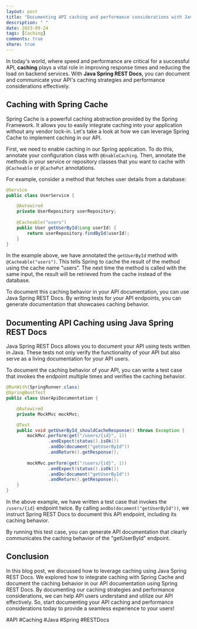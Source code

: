 ```yaml
---
layout: post
title: "Documenting API caching and performance considerations with Java Spring REST Docs"
description: " "
date: 2023-09-24
tags: [Caching]
comments: true
share: true
---
```


In today's world, where speed and performance are critical for a successful API, **caching** plays a vital role in improving response times and reducing the load on backend services. With **Java Spring REST Docs**, you can document and communicate your API's caching strategies and performance considerations effectively.

## Caching with Spring Cache

Spring Cache is a powerful caching abstraction provided by the Spring Framework. It allows you to easily integrate caching into your application without any vendor lock-in. Let's take a look at how we can leverage Spring Cache to implement caching in our API.

First, we need to enable caching in our Spring application. To do this, annotate your configuration class with `@EnableCaching`. Then, annotate the methods in your service or repository classes that you want to cache with `@Cacheable` or `@CachePut` annotations.

For example, consider a method that fetches user details from a database:

```java
@Service
public class UserService {

    @Autowired
    private UserRepository userRepository;
    
    @Cacheable("users")
    public User getUserById(Long userId) {
        return userRepository.findById(userId);
    }
}
```

In the example above, we have annotated the `getUserById` method with `@Cacheable("users")`. This tells Spring to cache the result of the method using the cache name "users". The next time the method is called with the same input, the result will be retrieved from the cache instead of the database.

To document this caching behavior in your API documentation, you can use Java Spring REST Docs. By writing tests for your API endpoints, you can generate documentation that showcases caching behavior.

## Documenting API Caching using Java Spring REST Docs

Java Spring REST Docs allows you to document your API using tests written in Java. These tests not only verify the functionality of your API but also serve as a living documentation for your API users.

To document the caching behavior of your API, you can write a test case that invokes the endpoint multiple times and verifies the caching behavior.

```java
@RunWith(SpringRunner.class)
@SpringBootTest
public class UserApiDocumentation {

    @Autowired
    private MockMvc mockMvc;

    @Test
    public void getUserById_shouldCacheResponse() throws Exception {
        mockMvc.perform(get("/users/{id}", 1))
                .andExpect(status().isOk())
                .andDo(document("getUserById"))
                .andReturn().getResponse();
        
        mockMvc.perform(get("/users/{id}", 1))
                .andExpect(status().isOk())
                .andDo(document("getUserById"))
                .andReturn().getResponse();
    }
}
```

In the above example, we have written a test case that invokes the `/users/{id}` endpoint twice. By calling `andDo(document("getUserById"))`, we instruct Spring REST Docs to document this API endpoint, including its caching behavior.

By running this test case, you can generate API documentation that clearly communicates the caching behavior of the "getUserById" endpoint.

## Conclusion

In this blog post, we discussed how to leverage caching using Java Spring REST Docs. We explored how to integrate caching with Spring Cache and document the caching behavior in our API documentation using Spring REST Docs. By documenting our caching strategies and performance considerations, we can help API users understand and utilize our API effectively. So, start documenting your API caching and performance considerations today to provide a seamless experience to your users!

#API #Caching #Java #Spring #RESTDocs